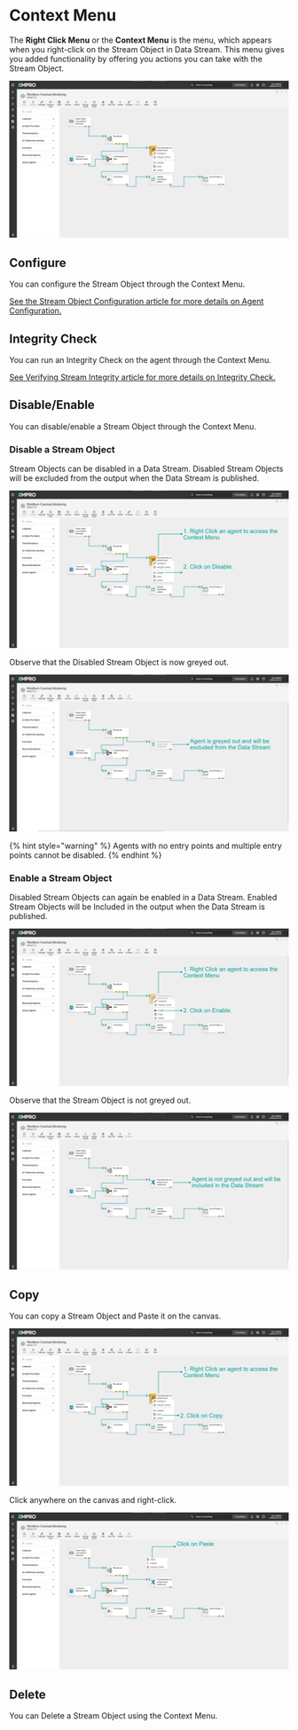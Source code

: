 # Context Menu

The **Right Click Menu** or the **Context Menu** is the menu, which appears when you right-click on the Stream Object in Data Stream. This menu gives you added functionality by offering you actions you can take with the Stream Object.

![](../../.gitbook/assets/Main.png)

## Configure

You can configure the Stream Object through the Context Menu.

[See the Stream Object Configuration article for more details on Agent Configuration.](../../concepts/data-stream/stream-object-configuration.md)

## Integrity Check

You can run an Integrity Check on the agent through the Context Menu.

[See Verifying Stream Integrity article for more details on Integrity Check.](../../concepts/data-stream/verifying-stream-integrity.md)

## Disable/Enable

You can disable/enable a Stream Object through the Context Menu.

### Disable a Stream Object

Stream Objects can be disabled in a Data Stream. Disabled Stream Objects will be excluded from the output when the Data Stream is published.

![](<../../.gitbook/assets/image (1470).png>)

Observe that the Disabled Stream Object is now greyed out.

![](../../.gitbook/assets/Agent_Exluded.png)

{% hint style="warning" %}
Agents with no entry points and multiple entry points cannot be disabled.
{% endhint %}

### Enable a Stream Object

Disabled Stream Objects can again be enabled in a Data Stream. Enabled Stream Objects will be Included in the output when the Data Stream is published.

![](../../.gitbook/assets/Enable.png)

Observe that the Stream Object is not greyed out.

![](<../../.gitbook/assets/Included (1) (1).png>)

## Copy

You can copy a Stream Object and Paste it on the canvas.

![](../../.gitbook/assets/Copy.png)

Click anywhere on the canvas and right-click.

![](<../../.gitbook/assets/image (80).png>)

## Delete

You can Delete a Stream Object using the Context Menu.
